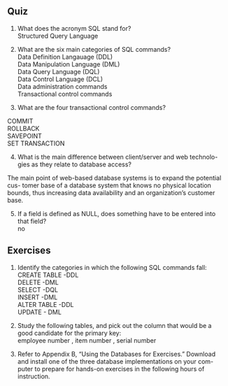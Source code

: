 ## Quiz
1. What does the acronym SQL stand for? \
Structured Query Language 
2. What are the six main categories of SQL commands?\
Data Definition Langauage (DDL)\
Data Manipulation Language (DML)\
Data Query Language (DQL)\
Data Control Language (DCL)\
Data administration commands\
Transactional control commands

3. What are the four transactional control commands?

COMMIT\
ROLLBACK\
SAVEPOINT\
SET TRANSACTION

4. What is the main difference between client/server and web technolo- gies as they relate to database access?

The main point of web-based database systems is to expand the potential cus- tomer base of a database system that knows no physical location bounds, thus increasing data availability and an organization’s customer base.

5. If a field is defined as NULL, does something have to be entered into that field?\
no

## Exercises
1. Identify the categories in which the following SQL commands fall:\
     CREATE TABLE   -DDL\
     DELETE -DML\
     SELECT -DQL\
     INSERT -DML\
     ALTER TABLE    -DDL\
     UPDATE - DML

2. Study the following tables, and pick out the column that would be a good candidate for the primary key:\
employee number , item number , serial number

3. Refer to Appendix B, “Using the Databases for Exercises.” Download and install one of the three database implementations on your com- puter to prepare for hands-on exercises in the following hours of instruction.
